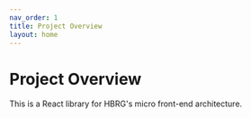 ```yaml
---
nav_order: 1
title: Project Overview
layout: home
---
```

# Project Overview

This is a React library for HBRG's micro front-end architecture.
